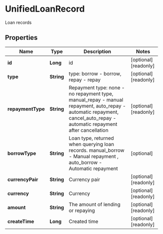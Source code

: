 
# UnifiedLoanRecord

Loan records

## Properties

Name | Type | Description | Notes
------------ | ------------- | ------------- | -------------
**id** | **Long** | id |  [optional] [readonly]
**type** | **String** | type: borrow - borrow, repay - repay |  [optional] [readonly]
**repaymentType** | **String** | Repayment type: none - no repayment type, manual_repay - manual repayment, auto_repay - automatic repayment, cancel_auto_repay - automatic repayment after cancellation |  [optional] [readonly]
**borrowType** | **String** | Loan type, returned when querying loan records. manual_borrow - Manual repayment , auto_borrow - Automatic repayment |  [optional]
**currencyPair** | **String** | Currency pair |  [optional] [readonly]
**currency** | **String** | Currency |  [optional] [readonly]
**amount** | **String** | The amount of lending or repaying |  [optional] [readonly]
**createTime** | **Long** | Created time |  [optional] [readonly]

